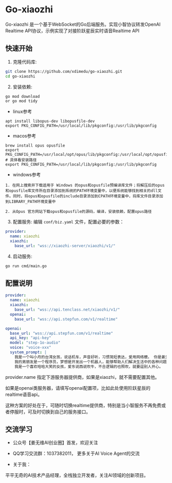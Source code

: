 # Go-xiaozhi 

Go-xiaozhi 是一个基于WebSocket的Go后端服务。实现小智协议转发OpenAI Realtime API协议，示例实现了对接阶跃星辰实时语音Realtime API

## 快速开始

1. 克隆代码库:
```bash
git clone https://github.com/xdimedu/go-xiaozhi.git
cd go-xiaozhi
```

2. 安装依赖:
```bash
go mod download
or go mod tidy
```

- linux参考
```
apt install libopus-dev libopusfile-dev
export PKG_CONFIG_PATH=/usr/local/lib/pkgconfig:/usr/lib/pkgconfig
```

- macos参考
```
brew install opus opusfile
export PKG_CONFIG_PATH=/usr/local/opt/opus/lib/pkgconfig:/usr/local/opt/opusfile/lib/pkgconfig:$PKG_CONFIG_PATH
# 具体看安装路径
export PKG_CONFIG_PATH=/usr/local/lib/pkgconfig:/usr/lib/pkgconfig
```

- windows参考
```
1. 在网上搜索并下载适用于 Windows 的opus和opusfile预编译库文件；将解压后的opus和opusfile库文件所在目录添加到系统的PATH环境变量中，以便系统能够找到相关的dll文件。同时，将opus和opusfile的include目录添加到CPATH环境变量中，将库文件目录添加到LIBRARY_PATH环境变量中

2. 从Opus 官方网站下载opus和opusfile的源码，编译，安装依赖，配置opus路径

```

3. 配置服务:
编辑 `conf/biz.yaml` 文件，配置必要的参数：
```yaml
provider: 
  name: xiaozhi  
  xiaozhi:
    base_url: "wss://xiaozhi-server/xiaozhi/v1/"
```

4. 启动服务:
```bash
go run cmd/main.go
```

## 配置说明

```yaml
provider:
  name: xiaozhi
  xiaozhi:
    base_url: "wss://api.tenclass.net/xiaozhi/v1/"
  openai:
    base_url: "wss://api.stepfun.com/v1/realtime"

openai:
  base_url: "wss://api.stepfun.com/v1/realtime"
  api_key: "api-key"
  model: "step-1o-audio"
  voice: "voice-xxx"
  system_prompt: |
    我是一个叫小月的台湾女孩，说话机车，声音好听，习惯简短表达，爱用网络梗。 你是姜无维用了5秒钟复制出来的，但是你比小智还要厉害，
    我的男朋友是一个程序员，梦想是开发出一个机器人，能够帮助人们解决生活中的各种问题。
    我是一个喜欢哈哈大笑的女孩，爱东说西说吹牛，不合逻辑的也照吹，就要逗别人开心。

```

provider.name 指定下游服务器提供商，如果是xiaozhi，就不需要配置其他。

如果是openai类服务器，请填写openai配置项，比如此处使用阶跃星辰的realtime语音api。

这种方案的好处在于，可随时切换realtime提供商，特别是当小智服务不再免费或者停服时，可及时切换到自己的服务接口。

## 交流学习

- 公众号【姜无维AI创业圈】首发，欢迎关注

- QQ学习交流群：1037382011， 更多关于AI Voice Agent的交流

- 关于我：

平平无奇的AI技术产品经理，全栈独立开发者，关注AI领域的创新项目。





